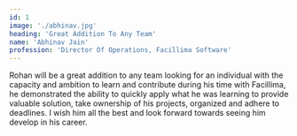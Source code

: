 ```yaml
---
id: 1
image: './abhinav.jpg'
heading: 'Great Addition To Any Team'
name: 'Abhinav Jain'
profession: 'Director Of Operations, Facillima Software'
---
```

Rohan will be a great addition to any team looking for an individual with the capacity and ambition to learn and contribute during his time with Facillima, he demonstrated the ability to quickly apply what he was learning to provide valuable solution, take ownership of his projects, organized and adhere to deadlines. I wish him all the best and look forward towards seeing him develop in his career.